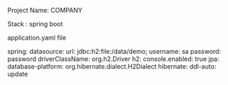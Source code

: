 Project Name: COMPANY






Stack : spring boot




application.yaml file






spring:
  datasource:
    url: jdbc:h2:file:/data/demo;
    username: sa
    password: password
    driverClassName: org.h2.Driver
  h2:
    console.enabled: true
  jpa:
    database-platform: org.hibernate.dialect.H2Dialect
    hibernate:
      ddl-auto: update



